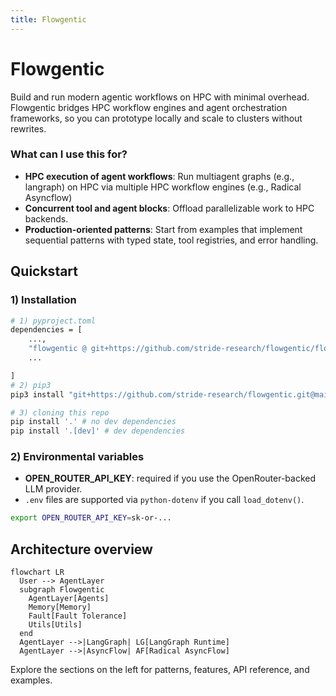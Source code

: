 ```yaml
---
title: Flowgentic
---
```


# Flowgentic

Build and run modern agentic workflows on HPC with minimal overhead. Flowgentic bridges HPC workflow engines and agent orchestration frameworks, so you can prototype locally and scale to clusters without rewrites.

### What can I use this for?

- **HPC execution of agent workflows**: Run multiagent graphs (e.g., langraph) on HPC via multiple HPC workflow engines (e.g., Radical Asyncflow)
- **Concurrent tool and agent blocks**: Offload parallelizable work to HPC backends.
- **Production-oriented patterns**: Start from examples that implement sequential patterns with typed state, tool registries, and error handling.


## Quickstart
### 1) Installation
```bash
# 1) pyproject.toml
dependencies = [
    ...,
    "flowgentic @ git+https://github.com/stride-research/flowgentic/flowgentic.git@main",
    ...

]
# 2) pip3 
pip3 install "git+https://github.com/stride-research/flowgentic.git@main#egg=flowgentic"

# 3) cloning this repo
pip install '.' # no dev dependencies
pip install '.[dev]' # dev dependencies

```
### 2) Environmental variables
- **OPEN_ROUTER_API_KEY**: required if you use the OpenRouter-backed LLM provider.
- `.env` files are supported via `python-dotenv` if you call `load_dotenv()`.

```bash
export OPEN_ROUTER_API_KEY=sk-or-...
```



## Architecture overview

```mermaid
flowchart LR
  User --> AgentLayer
  subgraph Flowgentic
    AgentLayer[Agents]
    Memory[Memory]
    Fault[Fault Tolerance]
    Utils[Utils]
  end
  AgentLayer -->|LangGraph| LG[LangGraph Runtime]
  AgentLayer -->|AsyncFlow| AF[Radical AsyncFlow]
```

Explore the sections on the left for patterns, features, API reference, and examples.


